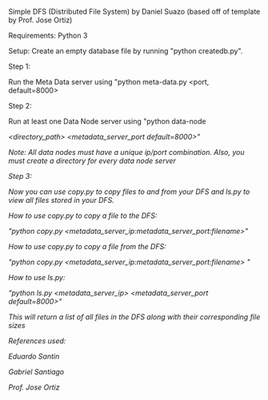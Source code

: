 Simple DFS (Distributed File System) by Daniel Suazo (based off of template by Prof. Jose Ortiz)

Requirements:
Python 3

Setup:
Create an empty database file by running "python createdb.py".

Step 1:

Run the Meta Data server using "python meta-data.py <port, default=8000>

Step 2:

Run at least one Data Node server using "python data-node <address> <port> <directory_path> <metadata_server_port default=8000>"

Note: All data nodes must have a unique ip/port combination. Also, you must create a directory for every data node server

Step 3:

Now you can use copy.py to copy files to and from your DFS and ls.py to view all files stored in your DFS.

How to use copy.py to copy a file to the DFS:

"python copy.py <filename> <metadata_server_ip:metadata_server_port:filename>"

How to use copy.py to copy a file from the DFS:

"python copy.py <metadata_server_ip:metadata_server_port:filename> <filename>"

How to use ls.py:

"python ls.py <metadata_server_ip> <metadata_server_port default=8000>"

This will return a list of all files in the DFS along with their corresponding file sizes

References used:

Eduardo Santin

Gabriel Santiago

Prof. Jose Ortiz
